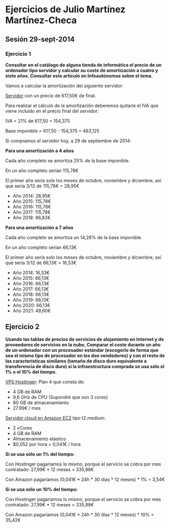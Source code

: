 Ejercicios de Julio Martínez Martínez-Checa
============================

## Sesión 29-sept-2014

### Ejercicio 1 ###

**Consultar en el catálogo de alguna tienda de informática el precio de un ordenador tipo servidor y calcular su coste de amortización a cuatro y siete años. Consultar este artículo en Infoautónomos sobre el tema.**

Vamos a calcular la amortización del siguiente servidor:

[Servidor](http://www.amazon.es/HP-ProLiant-ML110-Server-insertada/dp/B005625WIM/ref=sr_1_4?ie=UTF8&qid=1411980693&sr=8-4&keywords=servidor+hp) con un precio de 617,50€ de final.

Para realizar el cálculo de la amortización deberemos quitarle el IVA que viene incluido en el precio final del servidor:

IVA = 21% de 617,50 = 154,375

Base imponible = 617,50 - 154,375 = 463,125

Si compramos el servidor hoy, a 29 de septiembre de 2014:


**Para una amortización a 4 años**

Cada año completo se amortiza 25% de la base imponible.

En un año completo serían 115,78€

El primer año sería solo los meses de octubre, noviembre y diciembre, así que sería 3/12 de 115,78€ = 28,95€

* Año 2014: 28,95€
* Año 2015: 115,78€
* Año 2016: 115,78€
* Año 2017: 115,78€
* Año 2018: 86,83€


**Para una amortización a 7 años**

Cada año completo se amortiza un 14,28% de la base imponible.

En un año completo serían 66,13€

El primer año sería solo los meses de octubre, noviembre y diciembre, así que sería 3/12 de 66,13€ = 16,53€

* Año 2014: 16,53€
* Año 2015: 66,13€
* Año 2016: 66,13€
* Año 2017: 66,13€
* Año 2018: 66,13€
* Año 2019: 66,13€
* Año 2020: 66,13€
* Año 2021: 49,60€


## Ejercicio 2 ##

**Usando las tablas de precios de servicios de alojamiento en Internet y de proveedores de servicios en la nube, Comparar el coste durante un año de un ordenador con un procesador estándar (escogerlo de forma que sea el mismo tipo de procesador en los dos vendedores) y con el resto de las características similares (tamaño de disco duro equivalente a transferencia de disco duro) si la infraestructura comprada se usa sólo el 1% o el 10% del tiempo.**

[VPS Hostinger](http://www.hostinger.es/hosting-vps): Plan 4 que consta de:

* 4 GB de RAM
* 9,6 GHz de CPU (Supondré que son 3 cores)
* 80 GB de almacenamiento
* 27.99€ / mes

[Servidor cloud en Amazon EC2](http://aws.amazon.com/es/ec2/pricing/) tipo t2.medium:

* 2 vCores
* 4 GB de RAM
* Almacenamiento elástico
* $0,052 por hora = 0,041€ / hora

**Si se usa sólo un 1% del tiempo:**


Con Hostinger pagaríamos lo mismo, porque el servicio se cobra por mes contratado: 27,99€ * 12 meses = 335,88€

Con Amazon pagaríamos (0,041€ * 24h * 30 días * 12 meses) * 1% = 3,54€


**Si se usa sólo un 10% del tiempo:**

Con Hostinger pagaríamos lo mismo, porque el servicio se cobra por mes contratado: 27,99€ * 12 meses = 335,88€

Con Amazon pagaríamos (0,041€ * 24h * 30 días * 12 meses) * 10% = 35,42€
